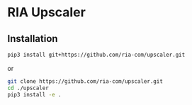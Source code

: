 # RIA Upscaler 



## Installation
```bash
pip3 install git+https://github.com/ria-com/upscaler.git
```
or
```bash
git clone https://github.com/ria-com/upscaler.git
cd ./upscaler
pip3 install -e .
```

